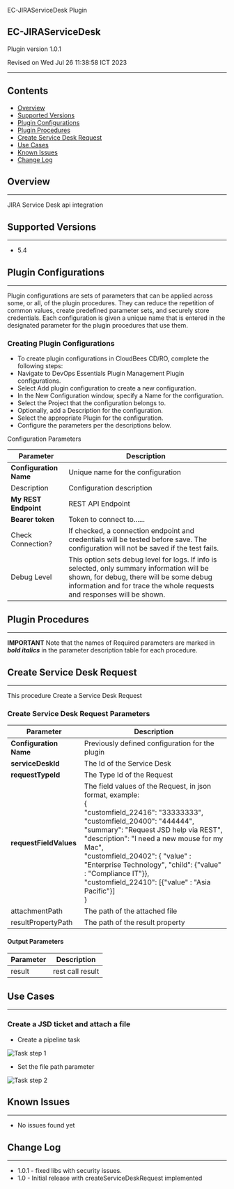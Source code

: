 EC-JIRAServiceDesk Plugin

EC-JIRAServiceDesk
---


Plugin version 1.0.1

Revised on Wed Jul 26 11:38:58 ICT 2023


* * *


Contents
---


*   [Overview](#overview)
*   [Supported Versions](#supported-versions)
*   [Plugin Configurations](#plugin-configurations)
*   [Plugin Procedures](#plugin-procedures)
*   [Create Service Desk Request](#create-service-desk-request)
*   [Use Cases](#use-cases)
*   [Known Issues](#known-issues)
*   [Change Log](#change-log)

## Overview
---

JIRA Service Desk api integration



## Supported Versions
---

*   5.4




## Plugin Configurations
---

Plugin configurations are sets of parameters that can be applied across some, or all, of the plugin procedures. They can reduce the repetition of common values, create predefined parameter sets, and securely store credentials. Each configuration is given a unique name that is entered in the designated parameter for the plugin procedures that use them.  

### Creating Plugin Configurations

*   To create plugin configurations in CloudBees CD/RO, complete the following steps:
*   Navigate to DevOps Essentials  Plugin Management  Plugin configurations.
*   Select Add plugin configuration to create a new configuration.
*   In the New Configuration window, specify a Name for the configuration.
*   Select the Project that the configuration belongs to.
*   Optionally, add a Description for the configuration.
*   Select the appropriate Plugin for the configuration.
*   Configure the parameters per the descriptions below.

Configuration Parameters

| Parameter | Description |
| --- | --- |
| **Configuration Name** | Unique name for the configuration |
| Description | Configuration description |
| **My REST Endpoint** | REST API Endpoint |
| **Bearer token** | Token to connect to...... |
| Check Connection? | If checked, a connection endpoint and credentials will be tested before save. The configuration will not be saved if the test fails. |
| Debug Level | This option sets debug level for logs. If info is selected, only summary information will be shown, for debug, there will be some debug information and for trace the whole requests and responses will be shown. |

## Plugin Procedures
---

**IMPORTANT** Note that the names of Required parameters are marked in **_bold italics_** in the parameter description table for each procedure.




## Create Service Desk Request
---------------------

This procedure Create a Service Desk Request

### Create Service Desk Request Parameters

| Parameter | Description |
| --- | --- |
| **Configuration Name** | Previously defined configuration for the plugin |
| **serviceDeskId** | The Id of the Service Desk |
| **requestTypeId** | The Type Id of the Request |
| **requestFieldValues** | The field values of the Request, in json format, example:<br>  {<br>    "customfield_22416": "33333333",<br>    "customfield_20400": "444444",<br>    "summary": "Request JSD help via REST",<br>    "description": "I need a new mouse for my Mac",<br>    "customfield_20402": { "value" : "Enterprise Technology", "child": {"value" : "Compliance IT"}},<br>    "customfield_22410": [{"value" : "Asia Pacific"}]<br>  }<br> |
| attachmentPath | The path of the attached file |
| resultPropertyPath | The path of the result property |


#### Output Parameters

| Parameter | Description |
| --- | --- |
| result | rest call result |



## Use Cases
---

### Create a JSD ticket and attach a file

* Create a pipeline task

![Task step 1](htdocs/images/createJsdTicketWithFileStep1.png)

* Set the file path parameter

![Task step 2](htdocs/images/createJsdTicketWithFileStep2.png)




## Known Issues
---

*   No issues found yet



## Change Log
---

*   1.0.1 - fixed libs with security issues.
*   1.0 - Initial release with createServiceDeskRequest implemented
